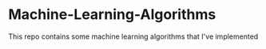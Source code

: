 # Machine-Learning-Algorithms
This repo contains some machine learning algorithms that I've implemented
